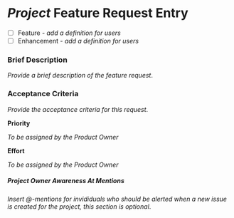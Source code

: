 # _Project_ Feature Request Entry

- [ ] Feature - _add a definition for users_
- [ ] Enhancement - _add a definition for users_

### Brief Description

_Provide a brief description of the feature request_. 

### Acceptance Criteria

_Provide the acceptance criteria for this request_.

**Priority**

_To be assigned by the Product Owner_

**Effort**

_To be assigned by the Product Owner_

##### Project Owner Awareness At Mentions

_Insert @-mentions for invididuals who should be alerted when a new issue is created for the project, this section is optional_.

